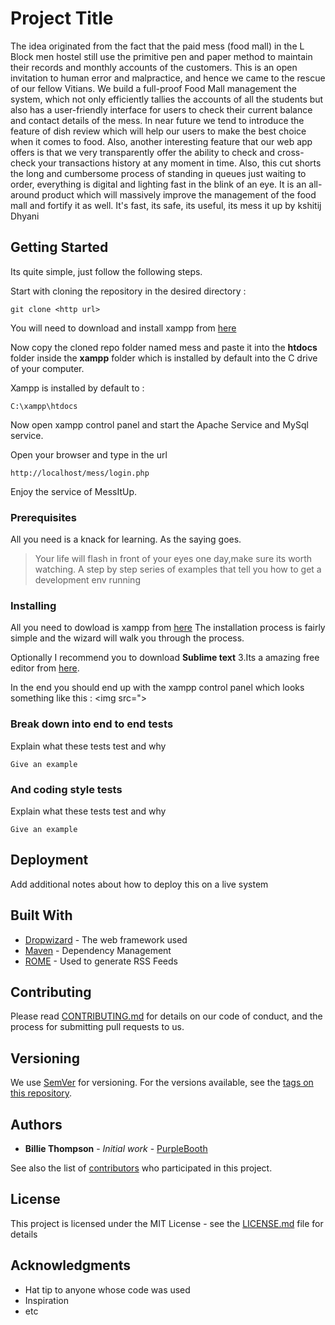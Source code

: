 # Project Title

The idea originated from the fact that the paid mess (food mall) in the L Block men hostel still use the primitive pen and paper method to maintain their records and monthly accounts of the customers. This is an open invitation to human error and malpractice, and hence we came to the rescue of our fellow Vitians. We build a full-proof Food Mall management 
the system, which not only efficiently tallies the accounts of all the students but also has a user-friendly interface for users to check their current balance and contact details of the mess. In near future we tend to introduce the feature of dish review which will help our users to make the best choice when it comes to food. Also, another interesting feature that our web app offers is that we very transparently offer the ability to check and cross-check your transactions history at any moment in time. Also, this cut shorts the long and cumbersome process of standing in queues just waiting to order, everything is digital and lighting fast in the blink of an eye.
It is an all-around product which will massively improve the management of the food mall and fortify it as well. 
It's fast, its safe, its useful, its mess it up by kshitij Dhyani


## Getting Started

Its quite simple, just follow the following steps.

Start with cloning the repository in the desired directory :

```
git clone <http url>
```
  
You will need to download and install xampp from [here](https://www.apachefriends.org/download.html)

Now copy the cloned repo folder named mess and paste it into the **htdocs** folder inside the **xampp** folder which is installed by default into the C drive of your computer.

Xampp is installed by default to :

```
C:\xampp\htdocs
```

Now open xampp control panel and start the Apache Service and MySql service.

Open your browser and type in the url 

```
http://localhost/mess/login.php
```

Enjoy the service of MessItUp.

### Prerequisites

All you need is a knack for learning.
As the saying goes.

> Your life will flash in front of your eyes one day,make sure its worth watching.
A step by step series of examples that tell you how to get a development env running

### Installing

All you need to dowload is xampp from [here](https://www.apachefriends.org/download.html)
The installation process is fairly simple and the wizard will walk you through the process.

Optionally I recommend you to download **Sublime text** 3.Its a amazing free editor from [here](https://www.sublimetext.com/3). 
 
In the end you should end up with the xampp control panel which looks something like this : 
<img src=">

### Break down into end to end tests

Explain what these tests test and why

```
Give an example
```

### And coding style tests

Explain what these tests test and why

```
Give an example
```

## Deployment

Add additional notes about how to deploy this on a live system

## Built With

* [Dropwizard](http://www.dropwizard.io/1.0.2/docs/) - The web framework used
* [Maven](https://maven.apache.org/) - Dependency Management
* [ROME](https://rometools.github.io/rome/) - Used to generate RSS Feeds

## Contributing

Please read [CONTRIBUTING.md](https://gist.github.com/PurpleBooth/b24679402957c63ec426) for details on our code of conduct, and the process for submitting pull requests to us.

## Versioning

We use [SemVer](http://semver.org/) for versioning. For the versions available, see the [tags on this repository](https://github.com/your/project/tags). 

## Authors

* **Billie Thompson** - *Initial work* - [PurpleBooth](https://github.com/PurpleBooth)

See also the list of [contributors](https://github.com/your/project/contributors) who participated in this project.

## License

This project is licensed under the MIT License - see the [LICENSE.md](LICENSE.md) file for details

## Acknowledgments

* Hat tip to anyone whose code was used
* Inspiration
* etc


